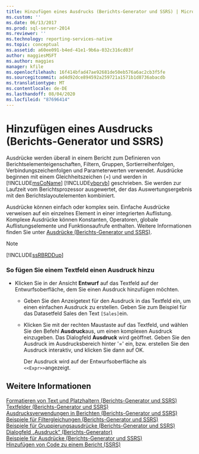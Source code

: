 ```yaml
---
title: Hinzufügen eines Ausdrucks (Berichts-Generator und SSRS) | Microsoft-Dokumentation
ms.custom: ''
ms.date: 06/13/2017
ms.prod: sql-server-2014
ms.reviewer: ''
ms.technology: reporting-services-native
ms.topic: conceptual
ms.assetid: a60ee091-b4ed-41e1-9b6a-032c316cd03f
author: maggiesMSFT
ms.author: maggies
manager: kfile
ms.openlocfilehash: 16f414bfad47ae92681de50eb576a6ac2cb3f5fe
ms.sourcegitcommit: ad4d92dce894592a259721a1571b1d8736abacdb
ms.translationtype: MT
ms.contentlocale: de-DE
ms.lasthandoff: 08/04/2020
ms.locfileid: "87696414"
---
```

# <a name="add-an-expression-report-builder-and-ssrs"></a>Hinzufügen eines Ausdrucks (Berichts-Generator und SSRS)
  Ausdrücke werden überall in einem Bericht zum Definieren von Berichtselementeigenschaften, Filtern, Gruppen, Sortierreihenfolgen, Verbindungszeichenfolgen und Parameterwerten verwendet. Ausdrücke beginnen mit einem Gleichheitszeichen (=) und werden in [!INCLUDE[msCoName](../../includes/msconame-md.md)] [!INCLUDE[vbprvb](../../includes/vbprvb-md.md)] geschrieben. Sie werden zur Laufzeit vom Berichtsprozessor ausgewertet, der das Auswertungsergebnis mit den Berichtslayoutelementen kombiniert.  
  
 Ausdrücke können einfach oder komplex sein. Einfache Ausdrücke verweisen auf ein einzelnes Element in einer integrierten Auflistung. Komplexe Ausdrücke können Konstanten, Operatoren, globale Auflistungselemente und Funktionsaufrufe enthalten. Weitere Informationen finden Sie unter [Ausdrücke &#40;Berichts-Generator und SSRS&#41;](expressions-report-builder-and-ssrs.md).  
  
> [!NOTE]  
>  [!INCLUDE[ssRBRDDup](../../includes/ssrbrddup-md.md)]  
  
### <a name="to-add-an-expression-to-a-text-box"></a>So fügen Sie einem Textfeld einen Ausdruck hinzu  
  
-   Klicken Sie in der Ansicht **Entwurf** auf das Textfeld auf der Entwurfsoberfläche, dem Sie einen Ausdruck hinzufügen möchten.  
  
    -   Geben Sie den Anzeigetext für den Ausdruck in das Textfeld ein, um einen einfachen Ausdruck zu erstellen. Geben Sie zum Beispiel für das Datasetfeld Sales den Text `[Sales]`ein.  
  
    -   Klicken Sie mit der rechten Maustaste auf das Textfeld, und wählen Sie den Befehl **Ausdruck**aus, um einen komplexen Ausdruck einzugeben. Das Dialogfeld **Ausdruck** wird geöffnet. Geben Sie den Ausdruck im Ausdrucksbereich hinter '=' ein, bzw. erstellen Sie den Ausdruck interaktiv, und klicken Sie dann auf OK.  
  
         Der Ausdruck wird auf der Entwurfsoberfläche als `<<Expr>>`angezeigt.  
  
## <a name="see-also"></a>Weitere Informationen  
 [Formatieren von Text und Platzhaltern &#40;Berichts-Generator und SSRS&#41;](formatting-text-and-placeholders-report-builder-and-ssrs.md)   
 [Textfelder &#40;Berichts-Generator und SSRS&#41;](text-boxes-report-builder-and-ssrs.md)   
 [Ausdrucksverwendungen in Berichten &#40;Berichts-Generator und SSRS&#41;](expression-uses-in-reports-report-builder-and-ssrs.md)   
 [Beispiele für Filtergleichungen &#40;Berichts-Generator und SSRS&#41;](filter-equation-examples-report-builder-and-ssrs.md)   
 [Beispiele für Gruppierungsausdrücke (Berichts-Generator und SSRS)](expression-examples-report-builder-and-ssrs.md)   
 [Dialogfeld „Ausdruck“ (Berichts-Generator)](../expression-dialog-box-report-builder.md)   
 [Beispiele für Ausdrücke &#40;Berichts-Generator und SSRS&#41;](expression-examples-report-builder-and-ssrs.md)   
 [Hinzufügen von Code zu einem Bericht (SSRS)](add-code-to-a-report-ssrs.md)  
  
  
